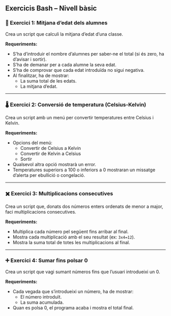 ## Exercicis Bash – Nivell bàsic

### 🧓 Exercici 1: Mitjana d’edat dels alumnes

Crea un script que calculi la mitjana d’edat d’una classe.

**Requeriments:**
- S’ha d’introduir el nombre d’alumnes per saber-ne el total (si és zero, ha d’avisar i sortir).
- S’ha de demanar per a cada alumne la seva edat.
- S’ha de comprovar que cada edat introduïda no sigui negativa.
- Al finalitzar, ha de mostrar:
  - La suma total de les edats.
  - La mitjana d’edat.

---

### 🌡️ Exercici 2: Conversió de temperatura (Celsius-Kelvin)

Crea un script amb un menú per convertir temperatures entre Celsius i Kelvin.

**Requeriments:**
- Opcions del menú:
  - Convertir de Celsius a Kelvin
  - Convertir de Kelvin a Celsius
  - Sortir
- Qualsevol altra opció mostrarà un error.
- Temperatures superiors a 100 o inferiors a 0 mostraran un missatge d’alerta per ebullició o congelació.

---

### ✖️ Exercici 3: Multiplicacions consecutives

Crea un script que, donats dos números enters ordenats de menor a major, faci multiplicacions consecutives.

**Requeriments:**
- Multiplica cada número pel següent fins arribar al final.
- Mostra cada multiplicació amb el seu resultat (ex: `3x4=12`).
- Mostra la suma total de totes les multiplicacions al final.

---

### ➕ Exercici 4: Sumar fins polsar 0

Crea un script que vagi sumant números fins que l’usuari introdueixi un 0.

**Requeriments:**
- Cada vegada que s’introdueixi un número, ha de mostrar:
  - El número introduït.
  - La suma acumulada.
- Quan es polsa 0, el programa acaba i mostra el total final.
